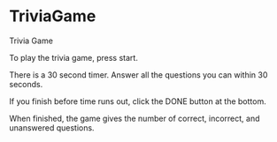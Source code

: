 # TriviaGame
Trivia Game  


To play the trivia game, press start.  

There is a 30 second timer. Answer all the questions you can within 30 seconds.   

If you finish before time runs out, click the DONE button at the bottom.  

When finished, the game gives the number of correct, incorrect, and unanswered questions.
